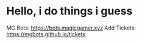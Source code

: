 # Hello, i do things i guess
MG Bots: https://bots.magicgamer.xyz
Add Tickets: https://mgbots.github.io/tickets

